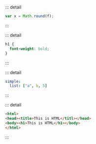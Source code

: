 <!-- internal -->


::: detail
``` js
var x = Math.round(f);
```
:::

::: detail
``` css
h1 {
  font-weight: bold;
}
```
:::

::: detail
``` yaml
simple:
  list: ["a", b, 5]
```
:::

::: detail
``` html
<html>
<head><title>This is HTML</titl></head>
<body><h1>This is HTML</h1></body>
</html>
```
:::
